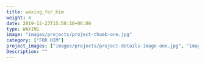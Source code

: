 ```yaml
---
title: waxing_for_him
weight: 4
date: 2019-12-23T15:58:10+06:00
type: WAXING
image: "images/projects/project-thumb-one.jpg"
category: ["FOR HIM"]
project_images: ["images/projects/project-details-image-one.jpg", "images/projects/project-details-image-two.jpg"]
Description: ""
---
```

